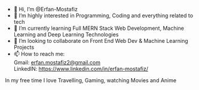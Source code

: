 - 👋 Hi, I’m @Erfan-Mostafiz
- 👀 I’m highly interested in Programming, Coding and everything related to tech
- 🌱 I’m currently learning Full MERN Stack Web Development, Machine Learning and Deep Learning Technologies
- 💞️ I’m looking to collaborate on Front End Web Dev & Machine Learning Projects
- 📫 How to reach me: \
      Gmail: erfan.mostafiz2@gmail.com \
      LinkedIN: https://www.linkedin.com/in/erfan-mostafiz/
          
 In my free time I love Travelling, Gaming, watching Movies and Anime

<!---
Erfan-Mostafiz/Erfan-Mostafiz is a ✨ special ✨ repository because its `README.md` (this file) appears on your GitHub profile.
You can click the Preview link to take a look at your changes.
--->
